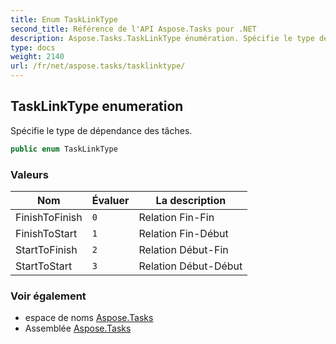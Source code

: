```yaml
---
title: Enum TaskLinkType
second_title: Référence de l'API Aspose.Tasks pour .NET
description: Aspose.Tasks.TaskLinkType énumération. Spécifie le type de dépendance des tâches.
type: docs
weight: 2140
url: /fr/net/aspose.tasks/tasklinktype/
---
```

## TaskLinkType enumeration

Spécifie le type de dépendance des tâches.

```csharp
public enum TaskLinkType
```

### Valeurs

| Nom | Évaluer | La description |
| --- | --- | --- |
| FinishToFinish | `0` | Relation Fin-Fin |
| FinishToStart | `1` | Relation Fin-Début |
| StartToFinish | `2` | Relation Début-Fin |
| StartToStart | `3` | Relation Début-Début |

### Voir également

* espace de noms [Aspose.Tasks](../../aspose.tasks/)
* Assemblée [Aspose.Tasks](../../)


